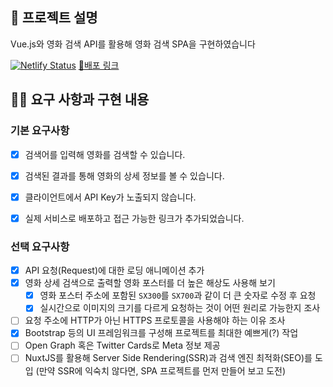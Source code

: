 ## 📌 프로젝트 설명 <!-- 어떤 걸 만들었는지 대략적으로 설명해주세요 -->
Vue.js와 영화 검색 API를 활용해 영화 검색 SPA을 구현하였습니다


[![Netlify Status](https://api.netlify.com/api/v1/badges/d8e0cd02-3469-47bf-ad44-cfeb4dc04f88/deploy-status)](https://app.netlify.com/sites/cocky-lumiere-227d70/deploys)
[🎥배포 링크](https://cocky-lumiere-227d70.netlify.app/)


## 👩‍💻 요구 사항과 구현 내용 <!-- 기능을 Commit 별로 잘개 쪼개고, Commit 별로 설명해주세요 -->
### 기본 요구사항

- [x] 검색어를 입력해 영화를 검색할 수 있습니다.
- [x] 검색된 결과를 통해 영화의 상세 정보를 볼 수 있습니다.
- [x] 클라이언트에서 API Key가 노출되지 않습니다.
- [x] 실제 서비스로 배포하고 접근 가능한 링크가 추가되었습니다.


### 선택 요구사항

- [x] API 요청(Request)에 대한 로딩 애니메이션 추가
- [x] 영화 상세 검색으로 출력할 영화 포스터를 더 높은 해상도 사용해 보기
  - [x] 영화 포스터 주소에 포함된 `SX300`를 `SX700`과 같이 더 큰 숫자로 수정 후 요청
  - [x] 실시간으로 이미지의 크기를 다르게 요청하는 것이 어떤 원리로 가능한지 조사
- [ ] 요청 주소에 HTTP가 아닌 HTTPS 프로토콜을 사용해야 하는 이유 조사
- [x] Bootstrap 등의 UI 프레임워크를 구성해 프로젝트를 최대한 예쁘게(?) 작업
- [ ] Open Graph 혹은 Twitter Cards로 Meta 정보 제공
- [ ] NuxtJS를 활용해 Server Side Rendering(SSR)과 검색 엔진 최적화(SEO)를 도입
     (만약 SSR에 익숙치 않다면, SPA 프로젝트를 먼저 만들어 보고 도전)
